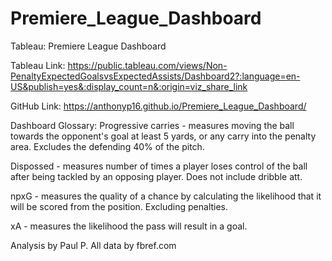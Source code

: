 # Premiere_League_Dashboard
Tableau: Premiere League Dashboard

Tableau Link: https://public.tableau.com/views/Non-PenaltyExpectedGoalsvsExpectedAssists/Dashboard2?:language=en-US&publish=yes&:display_count=n&:origin=viz_share_link

GitHub Link: https://anthonyp16.github.io/Premiere_League_Dashboard/

Dashboard Glossary:
  Progressive carries - measures moving the ball towards the opponent's goal at least 5 yards, or any carry into the penalty area. Excludes the defending 40% of the pitch.

  Dispossed - measures number of times a player loses control of the ball after being tackled by an opposing player. Does not include dribble att.

  npxG - measures the quality of a chance by calculating the likelihood that it will be scored from the position. Excluding penalties.

  xA - measures the likelihood the pass will result in a goal.
  

Analysis by Paul P.
All data by fbref.com
